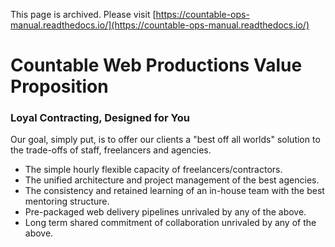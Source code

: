 This page is archived. Please visit [https://countable-ops-manual.readthedocs.io/](https://countable-ops-manual.readthedocs.io/)
# Countable Web Productions Value Proposition

### Loyal Contracting, Designed for You

Our goal, simply put, is to offer our clients a "best off all worlds" solution to the trade-offs of staff, freelancers and agencies.

  * The simple hourly flexible capacity of freelancers/contractors.
  * The unified architecture and project management of the best agencies.
  * The consistency and retained learning of an in-house team with the best mentoring structure.
  * Pre-packaged web delivery pipelines unrivaled by any of the above.
  * Long term shared commitment of collaboration unrivaled by any of the above.
